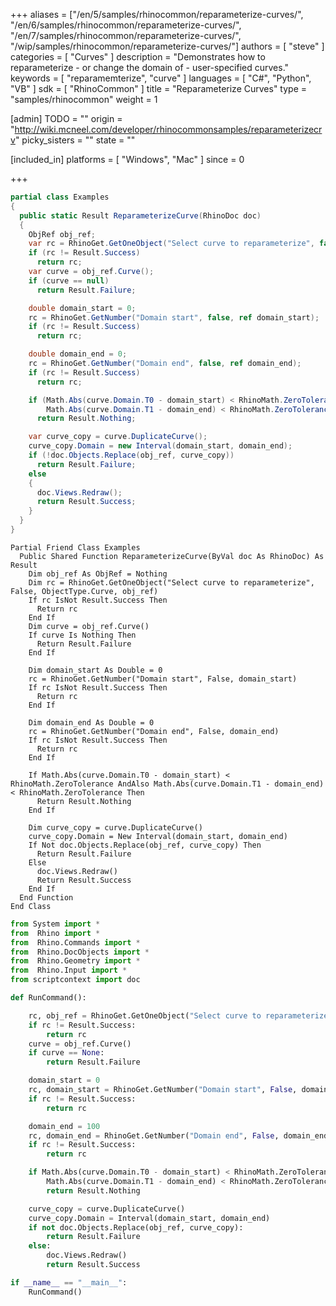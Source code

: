 +++
aliases = ["/en/5/samples/rhinocommon/reparameterize-curves/", "/en/6/samples/rhinocommon/reparameterize-curves/", "/en/7/samples/rhinocommon/reparameterize-curves/", "/wip/samples/rhinocommon/reparameterize-curves/"]
authors = [ "steve" ]
categories = [ "Curves" ]
description = "Demonstrates how to reparameterize - or change the domain of - user-specified curves."
keywords = [ "reparamemterize", "curve" ]
languages = [ "C#", "Python", "VB" ]
sdk = [ "RhinoCommon" ]
title = "Reparameterize Curves"
type = "samples/rhinocommon"
weight = 1

[admin]
TODO = ""
origin = "http://wiki.mcneel.com/developer/rhinocommonsamples/reparameterizecrv"
picky_sisters = ""
state = ""

[included_in]
platforms = [ "Windows", "Mac" ]
since = 0

+++

<div class="codetab-content" id="cs">

```cs
partial class Examples
{
  public static Result ReparameterizeCurve(RhinoDoc doc)
  {
    ObjRef obj_ref;
    var rc = RhinoGet.GetOneObject("Select curve to reparameterize", false, ObjectType.Curve, out obj_ref);
    if (rc != Result.Success)
      return rc;
    var curve = obj_ref.Curve();
    if (curve == null)
      return Result.Failure;

    double domain_start = 0;
    rc = RhinoGet.GetNumber("Domain start", false, ref domain_start);
    if (rc != Result.Success)
      return rc;

    double domain_end = 0;
    rc = RhinoGet.GetNumber("Domain end", false, ref domain_end);
    if (rc != Result.Success)
      return rc;

    if (Math.Abs(curve.Domain.T0 - domain_start) < RhinoMath.ZeroTolerance &&
        Math.Abs(curve.Domain.T1 - domain_end) < RhinoMath.ZeroTolerance)
      return Result.Nothing;

    var curve_copy = curve.DuplicateCurve();
    curve_copy.Domain = new Interval(domain_start, domain_end);
    if (!doc.Objects.Replace(obj_ref, curve_copy))
      return Result.Failure;
    else
    {
      doc.Views.Redraw();
      return Result.Success;
    }
  }
}
```

</div>


<div class="codetab-content" id="vb">

```vbnet
Partial Friend Class Examples
  Public Shared Function ReparameterizeCurve(ByVal doc As RhinoDoc) As Result
	Dim obj_ref As ObjRef = Nothing
	Dim rc = RhinoGet.GetOneObject("Select curve to reparameterize", False, ObjectType.Curve, obj_ref)
	If rc IsNot Result.Success Then
	  Return rc
	End If
	Dim curve = obj_ref.Curve()
	If curve Is Nothing Then
	  Return Result.Failure
	End If

	Dim domain_start As Double = 0
	rc = RhinoGet.GetNumber("Domain start", False, domain_start)
	If rc IsNot Result.Success Then
	  Return rc
	End If

	Dim domain_end As Double = 0
	rc = RhinoGet.GetNumber("Domain end", False, domain_end)
	If rc IsNot Result.Success Then
	  Return rc
	End If

	If Math.Abs(curve.Domain.T0 - domain_start) < RhinoMath.ZeroTolerance AndAlso Math.Abs(curve.Domain.T1 - domain_end) < RhinoMath.ZeroTolerance Then
	  Return Result.Nothing
	End If

	Dim curve_copy = curve.DuplicateCurve()
	curve_copy.Domain = New Interval(domain_start, domain_end)
	If Not doc.Objects.Replace(obj_ref, curve_copy) Then
	  Return Result.Failure
	Else
	  doc.Views.Redraw()
	  Return Result.Success
	End If
  End Function
End Class
```

</div>


<div class="codetab-content" id="py">

```python
from System import *
from  Rhino import *
from  Rhino.Commands import *
from  Rhino.DocObjects import *
from  Rhino.Geometry import *
from  Rhino.Input import *
from scriptcontext import doc

def RunCommand():

    rc, obj_ref = RhinoGet.GetOneObject("Select curve to reparameterize", False, ObjectType.Curve)
    if rc != Result.Success:
        return rc
    curve = obj_ref.Curve()
    if curve == None:
        return Result.Failure

    domain_start = 0
    rc, domain_start = RhinoGet.GetNumber("Domain start", False, domain_start)
    if rc != Result.Success:
        return rc

    domain_end = 100
    rc, domain_end = RhinoGet.GetNumber("Domain end", False, domain_end)
    if rc != Result.Success:
        return rc

    if Math.Abs(curve.Domain.T0 - domain_start) < RhinoMath.ZeroTolerance and \
        Math.Abs(curve.Domain.T1 - domain_end) < RhinoMath.ZeroTolerance:
        return Result.Nothing

    curve_copy = curve.DuplicateCurve()
    curve_copy.Domain = Interval(domain_start, domain_end)
    if not doc.Objects.Replace(obj_ref, curve_copy):
        return Result.Failure
    else:
        doc.Views.Redraw()
        return Result.Success

if __name__ == "__main__":
    RunCommand()
```

</div>
